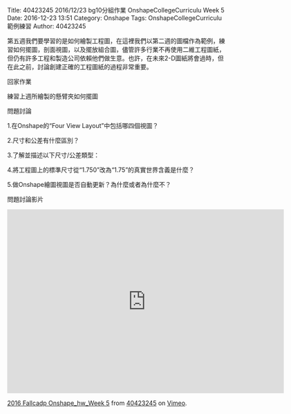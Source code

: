 Title: 40423245 2016/12/23 bg10分組作業 OnshapeCollegeCurriculu Week 5
Date: 2016-12-23 13:51
Category: Onshape
Tags: OnshapeCollegeCurriculu範例練習
Author: 40423245

第五週我們要學習的是如何繪製工程圖，在這裡我們以第二週的圖檔作為範例，練習如何擺圖，剖面視圖，以及擺放組合圖，儘管許多行業不再使用二維工程圖紙，但仍有許多工程和製造公司依賴他們做生意。也許，在未來2-D圖紙將會過時，但在此之前，討論創建正確的工程圖紙的過程非常重要。

回家作業

練習上週所繪製的懸臂夾如何擺圖

問題討論

1.在Onshape的“Four View Layout”中包括哪四個視圖？

2.尺寸和公差有什麼區別？

3.了解並描述以下尺寸/公差類型：

4.將工程圖上的標準尺寸從“1.750”改為“1.75”的真實世界含義是什麼？

5.做Onshape繪圖視圖是否自動更新？為什麼或者為什麼不？

問題討論影片

<iframe src="https://player.vimeo.com/video/198467916" width="640" height="425" frameborder="0" webkitallowfullscreen mozallowfullscreen allowfullscreen></iframe>
<p><a href="https://vimeo.com/198467916">2016 Fallcadp Onshape_hw_Week 5</a> from <a href="https://vimeo.com/user47996237">40423245</a> on <a href="https://vimeo.com">Vimeo</a>.</p>








